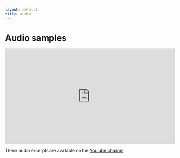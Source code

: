 ```yaml
---
layout: default
title: Audio
---
```

# Audio samples

<iframe width="560" height="315" src="https://www.youtube-nocookie.com/embed/videoseries?list=PLn7B1ZsTcNA_F0ZdkPEvCFNqhl0ZDxMYE" title="YouTube video player" frameborder="0" allow="accelerometer; autoplay; clipboard-write; encrypted-media; gyroscope; picture-in-picture" allowfullscreen></iframe>

These audio excerpts are available on the [Youtube channel](https://www.youtube.com/channel/UCUDGeoIKVtmk-thXbzNY_jw).
